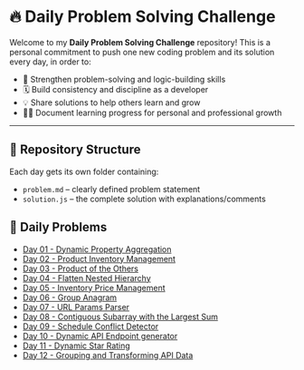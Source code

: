 # 🔥 Daily Problem Solving Challenge

Welcome to my **Daily Problem Solving Challenge** repository! This is a personal commitment to push one new coding problem and its solution every day, in order to:

- 🧠 Strengthen problem-solving and logic-building skills
- 🗓️ Build consistency and discipline as a developer
- 💡 Share solutions to help others learn and grow
- 👨‍💻 Document learning progress for personal and professional growth

---

## 🚀 Repository Structure

Each day gets its own folder containing:

- `problem.md` – clearly defined problem statement
- `solution.js` – the complete solution with explanations/comments

## 📂 Daily Problems

- [Day 01 - Dynamic Property Aggregation](./aggregateProperties)
- [Day 02 - Product Inventory Management](./Product_Inventory_Management)
- [Day 03 - Product of the Others](./Product_of_the_Others)
- [Day 04 - Flatten Nested Hierarchy](./Flatten_Nested_Hierarchy)
- [Day 05 - Inventory Price Management](./inventory_price_management)
- [Day 06 - Group Anagram](./group_anagrams)
- [Day 07 - URL Params Parser](./URL_params_parser)
- [Day 08 - Contiguous Subarray with the Largest Sum](./contiguous_sub_array_with_largest_sum)
- [Day 09 - Schedule Conflict Detector](./Schedule_Conflict_Detector)
- [Day 10 - Dynamic API Endpoint generator](./dynamic_API_endpoint_creator)
- [Day 11 - Dynamic Star Rating](./dynamic_star_rating)
- [Day 12 - Grouping and Transforming API Data](./grouping_and_transforming_API_data)
